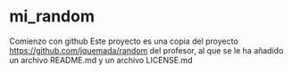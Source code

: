# mi_random
Comienzo con github
Este proyecto es una copia del proyecto https://github.com/jquemada/random del profesor, al que se le ha añadido un archivo
README.md y un archivo LICENSE.md
